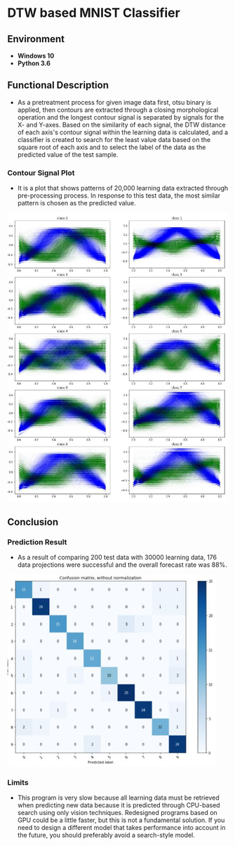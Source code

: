 # DTW based MNIST Classifier
## Environment
- **Windows 10**
- **Python 3.6**
## Functional Description
- As a pretreatment process for given image data first, otsu binary is applied, then contours are extracted through a closing morphological operation and the longest contour signal is separated by signals for the X- and Y-axes. Based on the similarity of each signal, the DTW distance of each axis's contour signal within the learning data is calculated, and a classifier is created to search for the least value data based on the square root of each axis and to select the label of the data as the predicted value of the test sample.
### Contour Signal Plot
- It is a plot that shows patterns of 20,000 learning data extracted through pre-processing process. In response to this test data, the most similar pattern is chosen as the predicted value.
<img src="doc/plot1.jpg">

## Conclusion
### Prediction Result
- As a result of comparing 200 test data with 30000 learning data, 176 data projections were successful and the overall forecast rate was 88%.
<img src="doc/confusion_matrix1.jpg">

### Limits
- This program is very slow because all learning data must be retrieved when predicting new data because it is predicted through CPU-based search using only vision techniques. Redesigned programs based on GPU could be a little faster, but this is not a fundamental solution. If you need to design a different model that takes performance into account in the future, you should preferably avoid a search-style model.
